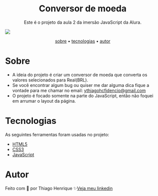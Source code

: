 <h1 align="center">Conversor de moeda</h1>

<p align="center">Este é o projeto da aula 2 da imersão JavaScript da Alura.</p>

<img src="https://user-images.githubusercontent.com/">

<p align="center">
    <a href="#sobre">sobre</a> •
    <a href="#tecnologias">tecnologias</a> •
    <a href="#autor">autor</a> 
</p>

<!-- <h4 align="center">🚧  This project is under construction . . .  🚧 </h4> 
<p align="center">You can check the project<a href="https://ythiago03.github.io/grab-login-page/"> clicking here</a></p>-->

# Sobre

- A ideia do projeto é criar um conversor de moeda que converta os valores selecionados para Real(BRL).
- Se você encontrar algum bug ou quiser me dar alguma dica fique a vontade para me chamar no email: ythiagohcfidencio@gmail.com
- O projeto é focado somente na parte do JavaScript, então não foquei em arrumar o layout da página.
 
# Tecnologias

As seguintes ferramentas foram usadas no projeto:

- <a href="https://developer.mozilla.org/pt-BR/docs/Web/HTML">HTML5</a>
- <a href="https://developer.mozilla.org/pt-BR/docs/Web/CSS">CSS3</a>
- <a href="https://developer.mozilla.org/pt-BR/docs/Web/JavaScript">JavaScript</a>

# Autor

Feito com 💜 por Thiago Henrique ✨<a href="https://www.linkedin.com/in/thiago-fid%C3%AAncio-a24578224/">Veja meu linkedin</a>
